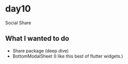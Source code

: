 # day10

Social Share

## What I wanted to do

- Share package (deep dive)
- BottomModalSheet (I like this best of flutter widgets.)
